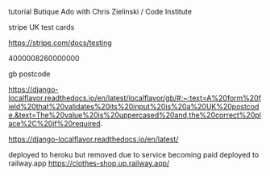 tutorial Butique Ado with Chris Zielinski / Code Institute

stripe UK test cards

https://stripe.com/docs/testing

4000008260000000

gb postcode

https://django-localflavor.readthedocs.io/en/latest/localflavor/gb/#:~:text=A%20form%20field%20that%20validates%20its%20input%20is%20a%20UK%20postcode.&text=The%20value%20is%20uppercased%20and,the%20correct%20place%2C%20if%20required.

https://django-localflavor.readthedocs.io/en/latest/

deployed to heroku but removed due to service becoming paid
deployed to railway.app https://clothes-shop.up.railway.app/